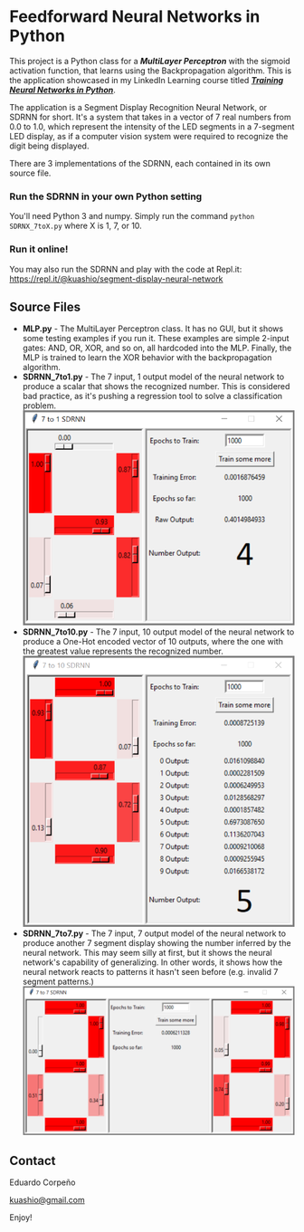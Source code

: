 # Feedforward Neural Networks in Python

This project is a Python class for a ***MultiLayer Perceptron*** with the sigmoid activation function, that learns using the Backpropagation algorithm. This is the application showcased in my LinkedIn Learning course titled ***[Training Neural Networks in Python](https://www.linkedin.com/learning/training-neural-networks-in-python)***. 

The application is a Segment Display Recognition Neural Network, or SDRNN for short. It's a system that takes in a vector of 7 real numbers from 0.0 to 1.0, which represent the intensity of the LED segments in a 7-segment LED display, as if a computer vision system were required to recognize the digit being displayed. 

There are 3 implementations of the SDRNN, each contained in its own source file.

### Run the SDRNN in your own Python setting

You'll need Python 3 and numpy. Simply run the command `python SDRNX_7toX.py` where X is 1, 7, or 10.

### Run it online! ###

You may also run the SDRNN and play with the code at Repl.it: https://repl.it/@kuashio/segment-display-neural-network 


## Source Files

- **MLP.py** - The MultiLayer Perceptron class. It has no GUI, but it shows some testing examples if you run it. These examples are simple 2-input gates: AND, OR, XOR, and so on, all hardcoded into the MLP. Finally, the MLP is trained to learn the XOR behavior with the backpropagation algorithm. 
- **SDRNN_7to1.py** - The 7 input, 1 output model of the neural network to produce a scalar that shows the recognized number. This is considered bad practice, as it's pushing a regression tool to solve a classification problem.![7 to 1 sdrnn](imgs/7to1.png)
- **SDRNN_7to10.py** - The 7 input, 10 output model of the neural network to produce a One-Hot encoded vector of 10 outputs, where the one with the greatest value represents the recognized number. ![7 to 10 sdrnn](./imgs/7to10.png)
- **SDRNN_7to7.py** - The 7 input, 7 output model of the neural network to produce another 7 segment display showing the number inferred by the neural network. This may seem silly at first, but it shows the neural network's capability of generalizing. In other words, it shows how the neural network reacts to patterns it hasn't seen before (e.g. invalid 7 segment patterns.)![7 to 7 sdrnn](./imgs/7to7.png)

## Contact

Eduardo Corpeño

kuashio@gmail.com

Enjoy!